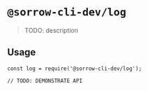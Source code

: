 # `@sorrow-cli-dev/log`

> TODO: description

## Usage

```
const log = require('@sorrow-cli-dev/log');

// TODO: DEMONSTRATE API
```
